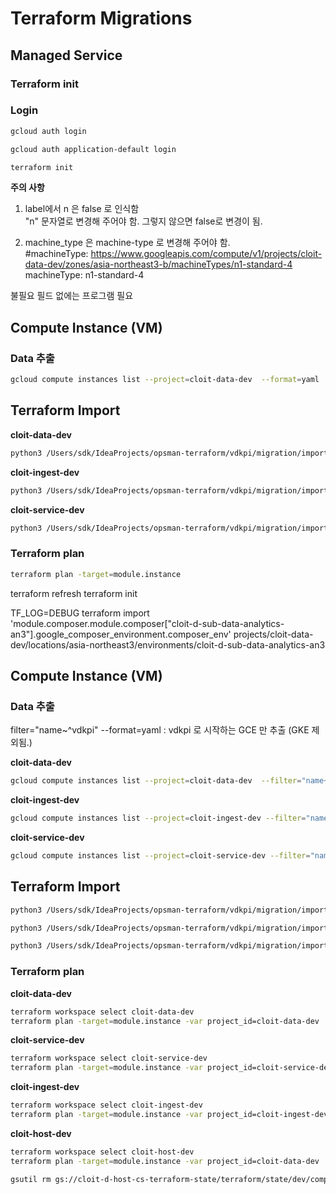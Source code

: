 # Terraform Migrations
## Managed Service
### Terraform init

### Login
```bash
gcloud auth login
```

```bash 
gcloud auth application-default login
```


```bash
terraform init
```


**주의 사항** 
1. label에서 n 은 false 로 인식함     
"n" 문자열로 변경해 주어야 함.  그렇지 않으면 false로 변경이 됨. 

2. machine_type 은  machine-type 로 변경해 주어야 함.  
#machineType: https://www.googleapis.com/compute/v1/projects/cloit-data-dev/zones/asia-northeast3-b/machineTypes/n1-standard-4
machineType: n1-standard-4

불필요 필드 없에는 프로그램 필요 

## Compute Instance (VM)

### Data 추출
```bash
gcloud compute instances list --project=cloit-data-dev  --format=yaml
```

## Terraform Import
**cloit-data-dev**
```bash
python3 /Users/sdk/IdeaProjects/opsman-terraform/vdkpi/migration/import_gce_insatnce.py cloit-data-dev
```
**cloit-ingest-dev**
```bash
python3 /Users/sdk/IdeaProjects/opsman-terraform/vdkpi/migration/import_gce_insatnce.py cloit-ingest-dev
```

**cloit-service-dev**
```bash
python3 /Users/sdk/IdeaProjects/opsman-terraform/vdkpi/migration/import_gce_insatnce.py cloit-service-dev
```


### Terraform plan
```bash
terraform plan -target=module.instance
```



terraform refresh
terraform init

TF_LOG=DEBUG terraform import 'module.composer.module.composer["cloit-d-sub-data-analytics-an3"].google_composer_environment.composer_env' projects/cloit-data-dev/locations/asia-northeast3/environments/cloit-d-sub-data-analytics-an3


## Compute Instance (VM)

### Data 추출 

filter="name~^vdkpi" --format=yaml  : vdkpi 로 시작하는 GCE 만 추출 (GKE 제외됨.) 

**cloit-data-dev**
```bash
gcloud compute instances list --project=cloit-data-dev  --filter="name~^vdkpi" --format=yaml
```
**cloit-ingest-dev**
```bash
gcloud compute instances list --project=cloit-ingest-dev --filter="name~^vdkpi" --format=yaml > cloit-ingest-dev.yaml
```

**cloit-service-dev**
```bash
gcloud compute instances list --project=cloit-service-dev --filter="name~^vdkpi" --format=yaml
```

## Terraform Import
```bash
python3 /Users/sdk/IdeaProjects/opsman-terraform/vdkpi/migration/import_gce_insatnce.py cloit-data-dev
```

```bash
python3 /Users/sdk/IdeaProjects/opsman-terraform/vdkpi/migration/import_gce_insatnce.py cloit-service-dev
```

```bash
python3 /Users/sdk/IdeaProjects/opsman-terraform/vdkpi/migration/import_gce_insatnce.py cloit-ingest-dev
```


### Terraform plan
**cloit-data-dev**
```bash
terraform workspace select cloit-data-dev
terraform plan -target=module.instance -var project_id=cloit-data-dev
```
**cloit-service-dev**
```bash
terraform workspace select cloit-service-dev
terraform plan -target=module.instance -var project_id=cloit-service-dev
```
**cloit-ingest-dev**
```bash
terraform workspace select cloit-ingest-dev
terraform plan -target=module.instance -var project_id=cloit-ingest-dev
```
**cloit-host-dev**
```bash
terraform workspace select cloit-host-dev
terraform plan -target=module.instance -var project_id=cloit-data-dev
```


```bash
gsutil rm gs://cloit-d-host-cs-terraform-state/terraform/state/dev/compute/instance/cloit-ingest-dev.tfstate
```
